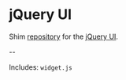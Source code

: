 jQuery UI
=========

Shim [repository](https://github.com/components/jqueryui) for the [jQuery UI](https://jqueryui.com).

--

Includes: `widget.js`